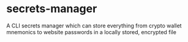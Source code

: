 # secrets-manager
A CLI secrets manager which can store everything from crypto wallet mnemonics to website passwords in a locally stored, encrypted file
